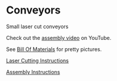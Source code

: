 # Conveyors
Small laser cut conveyors

Check out the [assembly video](https://www.youtube.com/watch?v=6nuHHTepGgU) on YouTube.

See [Bill Of Materials](bill-of-materials.md) for pretty pictures.

[Laser Cutting Instructions](laser-cutting-instructions.md)

[Assembly Instructions](assembly-instructions.md) 
